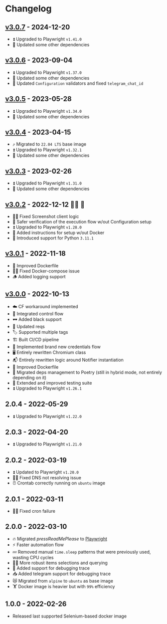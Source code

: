 # Changelog

## [v3.0.7] - 2024-12-20

- ⏫ Upgraded to Playwright `v1.41.0`
- 🧹 Updated some other dependencies

## [v3.0.6] - 2023-09-04

- ⏫ Upgraded to Playwright `v1.37.0`
- 🧹 Updated some other dependencies
- 📖 Updated `Configuration` validators and fixed `telegram_chat_id`

## [v3.0.5] - 2023-05-28

- ⏫ Upgraded to Playwright `v1.34.0`
- 🧹 Updated some other dependencies

## [v3.0.4] - 2023-04-15

- ⤴️ Migrated to `22.04 LTS` base image
- ⏫ Upgraded to Playwright `v1.32.1`
- 🧹 Updated some other dependencies

## [v3.0.3] - 2023-02-26

- ⏫ Upgraded to Playwright `v1.31.0`
- 🧹 Updated some other dependencies

## [v3.0.2] - 2022-12-12 🎅🏻 🎄

- 👨‍🔧 Fixed Screenshot client logic
- 🥽 Safer verification of the execution flow w/out Configuration setup
- ⏫ Upgraded to Playwright `v1.28.0`
- 📖 Added instructions for setup w/out Docker
- 🐍 Introduced support for Python `3.11.1`

## [v3.0.1] - 2022-11-18

- 🐳 Improved Dockerfile
- 👨‍🔧 Fixed Docker-compose issue
- 🪵 Added logging support

## [v3.0.0] - 2022-10-13

- ☁️ CF workaround implemented
- 🛂 Integrated control flow
- 🕶 Added black support
- 📖 Updated reqs
- 🏷 Supported multiple tags
- 🏗 Built CI/CD pipeline
- 🪪 Implemented brand new credentials flow
- 🖥 Entirely rewritten Chromium class
- 📬 Entirely rewritten logic around Notifier instantiation
- 🐳 Improved Dockerfile
- 🔖 Migrated deps management to Poetry (still in hybrid mode, not entirely depending on it)
- 🧪 Extended and improved testing suite
- ⏫ Upgraded to Playwright `v1.26.1`

## 2.0.4 - 2022-05-29

- ⏫ Upgraded to Playwright `v1.22.0`

## 2.0.3 - 2022-04-20

- ⏫ Upgraded to Playwright `v1.21.0`

## 2.0.2 - 2022-03-19

- ⏫ Updated to Playwright `v1.20.0`
- 👨‍🔧 Fixed DNS not resolving issue
- ⏰ Crontab correctly running on `ubuntu` image

## 2.0.1 - 2022-03-11

- 👨‍🔧 Fixed cron failure

## 2.0.0 - 2022-03-10

- 🔥 Migrated _pressReadMePlease_ to [Playwright](https://playwright.dev)
- ⚡️ Faster automation flow
- 💤 Removed manual `time.sleep` patterns that were previously used, wasting CPU cycles
- 💪🏻 More robust items selections and querying
- 🐞 Added support for debugging trace
- 📥 Added telegram support for debugging trace
- 😿 Migrated from `alpine` to `ubuntu` as base image
- 🏋️‍ Docker image is heavier but with `99%` efficiency

## 1.0.0 - 2022-02-26

- Released last supported Selenium-based docker image

[v3.0.7]: https://github.com/tatoalo/pressReadMePlease/releases/tag/v3.0.7
[v3.0.6]: https://github.com/tatoalo/pressReadMePlease/releases/tag/v3.0.6
[v3.0.5]: https://github.com/tatoalo/pressReadMePlease/releases/tag/v3.0.5
[v3.0.4]: https://github.com/tatoalo/pressReadMePlease/releases/tag/v3.0.4
[v3.0.3]: https://github.com/tatoalo/pressReadMePlease/releases/tag/v3.0.3
[v3.0.2]: https://github.com/tatoalo/pressReadMePlease/releases/tag/v3.0.2
[v3.0.1]: https://github.com/tatoalo/pressReadMePlease/releases/tag/v3.0.1
[v3.0.0]: https://github.com/tatoalo/pressReadMePlease/releases/tag/v3.0.0
